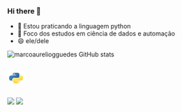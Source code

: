 ### Hi there 👋


- 🔭 Estou praticando a linguagem python
- 🌱 Foco dos estudos em ciência de dados e automação
- 😄 ele/dele

![marcoaureliogguedes GitHub stats](https://github-readme-stats.vercel.app/api?username=marcoaureliogguedes&show_icons=true&theme=merko)

<div style="display: inline_block"><br>
  <img align="center" alt="Marco-Python" height="30" width="40" src="https://raw.githubusercontent.com/devicons/devicon/master/icons/python/python-original.svg">
</div>

##

<div>  
  <a href = "mailto:kikoguedesaurelioguedes@gmail.com"><img src="https://img.shields.io/badge/-Gmail-%23333?style=for-the-badge&logo=gmail&logoColor=white" target="_blank"></a>
  <a href="https://www.linkedin.com/in/marco-guedes-maguedes" target="_blank"><img src="https://img.shields.io/badge/-LinkedIn-%230077B5?style=for-the-badge&logo=linkedin&logoColor=white" target="_blank"></a>   
</div>
